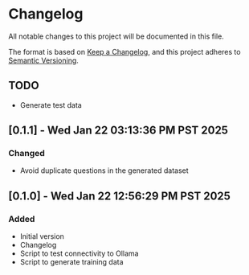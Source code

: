<!-- markdownlint-disable MD024 -->
# Changelog

All notable changes to this project will be documented in this file.

The format is based on [Keep a Changelog](https://keepachangelog.com/en/1.0.0/),
and this project adheres to [Semantic Versioning](https://semver.org/spec/v2.0.0.html).

## TODO

- Generate test data

## [0.1.1] - Wed Jan 22 03:13:36 PM PST 2025

### Changed

- Avoid duplicate questions in the generated dataset


## [0.1.0] - Wed Jan 22 12:56:29 PM PST 2025

### Added

- Initial version
- Changelog
- Script to test connectivity to Ollama
- Script to generate training data


